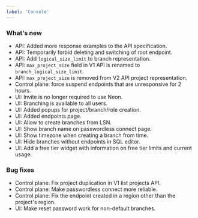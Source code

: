 ```yaml
---
label: 'Console'
---
```


### What's new

- API: Added more response examples to the API specification.
- API: Temporarily forbid deleting and switching of root endpoint.
- API: Add `logical_size_limit` to branch representation.
- API: `max_project_size` field in V1 API is renamed to 
`branch_logical_size_limit`.
- API: `max_project_size` is removed from V2 API project representation.
- Control plane: force suspend endpoints that are unresponsive for
2 hours.
- UI: Invite is no longer required to use Neon.
- UI: Branching is available to all users.
- UI: Added popups for project/branch/role creation.
- UI: Added endpoints page.
- UI: Allow to create branches from LSN.
- UI: Show branch name on passwordless connect page.
- UI: Show timezone when creating a branch from time.
- UI: Hide branches without endpoints in SQL editor.
- UI: Add a free tier widget with information on free tier limits and 
current usage.

### Bug fixes

- Control plane: Fix project duplication in V1 list projects API.
- Control plane: Make passwordless connect more reliable.
- Control plane: Fix the endpoint created in a region other than the 
project's region.
- UI: Make reset password work for non-default branches.
